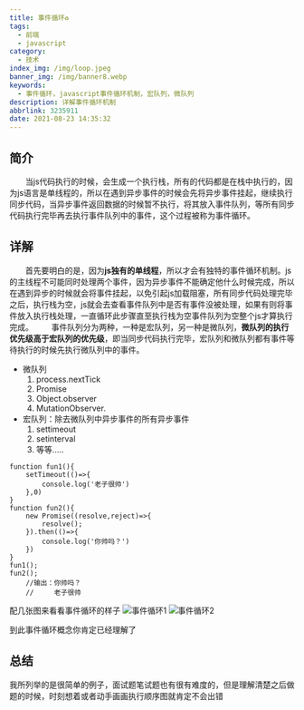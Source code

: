 ```yaml
---
title: 事件循环♻️
tags:
  - 前端
  - javascript
category:
  - 技术
index_img: /img/loop.jpeg
banner_img: /img/banner8.webp
keywords:
  - 事件循环，javascript事件循环机制，宏队列，微队列
description: 详解事件循环机制
abbrlink: 3235911
date: 2021-08-23 14:35:32
---
```


## 简介
&emsp;&emsp;当js代码执行的时候，会生成一个执行栈，所有的代码都是在栈中执行的，因为js语言是单线程的，所以在遇到异步事件的时候会先将异步事件挂起，继续执行同步代码，当异步事件返回数据的时候暂不执行，将其放入事件队列，等所有同步代码执行完毕再去执行事件队列中的事件，这个过程被称为事件循环。

## 详解

&emsp;&emsp;首先要明白的是，因为**js独有的单线程**，所以才会有独特的事件循环机制。js的主线程不可能同时处理两个事件，因为异步事件不能确定他什么时候完成，所以在遇到异步的时候就会将事件挂起，以免引起js加载阻塞，所有同步代码处理完毕之后，执行栈为空，js就会去查看事件队列中是否有事件没被处理，如果有则将事件放入执行栈处理，一直循环此步骤直至执行栈为空事件队列为空整个js才算执行完成。
&emsp;&emsp;事件队列分为两种，一种是宏队列，另一种是微队列，**微队列的执行优先级高于宏队列的优先级**，即当同步代码执行完毕，宏队列和微队列都有事件等待执行的时候先执行微队列中的事件。
- 微队列
    1. process.nextTick
    2. Promise
    3. Object.observer
    4. MutationObserver.
- 宏队列：除去微队列中异步事件的所有异步事件
    1. settimeout
    2. setinterval
    3. 等等.....

```
function fun1(){
    setTimeout(()=>{
        console.log('老子很帅')
    },0)
}
function fun2(){
    new Promise((resolve,reject)=>{
        resolve();
    }).then(()=>{
        console.log('你帅吗？')
    })
}
fun1();
fun2();
    //输出：你帅吗？
    //     老子很帅
```
配几张图来看看事件循环的样子
![事件循环1](/img/eventloop1.png)
![事件循环2](/img/eventloop2.png)

到此事件循环概念你肯定已经理解了

## 总结

我所列举的是很简单的例子，面试题笔试题也有很有难度的，但是理解清楚之后做题的时候，时刻想着或者动手画画执行顺序图就肯定不会出错
